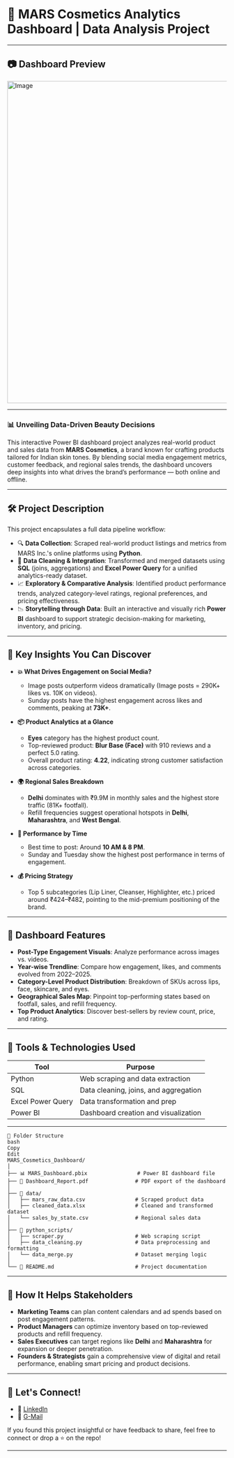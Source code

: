 # 💄 MARS Cosmetics Analytics Dashboard | Data Analysis Project
---

## 📷 Dashboard Preview

<img width="1310" height="738" alt="Image" src="https://github.com/user-attachments/assets/216aa481-a512-41e5-8969-2364f04b85dd" />

---


### 📊 Unveiling Data-Driven Beauty Decisions

This interactive Power BI dashboard project analyzes real-world product and sales data from **MARS Cosmetics**, a brand known for crafting products tailored for Indian skin tones. By blending social media engagement metrics, customer feedback, and regional sales trends, the dashboard uncovers deep insights into what drives the brand’s performance — both online and offline.

---

## 🛠️ Project Description

This project encapsulates a full data pipeline workflow:

* 🔍 **Data Collection**: Scraped real-world product listings and metrics from MARS Inc.'s online platforms using **Python**.
* 🧹 **Data Cleaning & Integration**: Transformed and merged datasets using **SQL** (joins, aggregations) and **Excel Power Query** for a unified analytics-ready dataset.
* 📈 **Exploratory & Comparative Analysis**: Identified product performance trends, analyzed category-level ratings, regional preferences, and pricing effectiveness.
* 📉 **Storytelling through Data**: Built an interactive and visually rich **Power BI** dashboard to support strategic decision-making for marketing, inventory, and pricing.

---

## 🔑 Key Insights You Can Discover

* **💥 What Drives Engagement on Social Media?**

  * Image posts outperform videos dramatically (Image posts = 290K+ likes vs. 10K on videos).
  * Sunday posts have the highest engagement across likes and comments, peaking at **73K+**.

* **📦 Product Analytics at a Glance**

  * **Eyes** category has the highest product count.
  * Top-reviewed product: **Blur Base (Face)** with 910 reviews and a perfect 5.0 rating.
  * Overall product rating: **4.22**, indicating strong customer satisfaction across categories.

* **🌍 Regional Sales Breakdown**

  * **Delhi** dominates with ₹9.9M in monthly sales and the highest store traffic (81K+ footfall).
  * Refill frequencies suggest operational hotspots in **Delhi**, **Maharashtra**, and **West Bengal**.

* **📅 Performance by Time**

  * Best time to post: Around **10 AM & 8 PM**.
  * Sunday and Tuesday show the highest post performance in terms of engagement.

* **💰 Pricing Strategy**

  * Top 5 subcategories (Lip Liner, Cleanser, Highlighter, etc.) priced around ₹424–₹482, pointing to the mid-premium positioning of the brand.

---

## 📌 Dashboard Features

* **Post-Type Engagement Visuals**: Analyze performance across images vs. videos.
* **Year-wise Trendline**: Compare how engagement, likes, and comments evolved from 2022–2025.
* **Category-Level Product Distribution**: Breakdown of SKUs across lips, face, skincare, and eyes.
* **Geographical Sales Map**: Pinpoint top-performing states based on footfall, sales, and refill frequency.
* **Top Product Analytics**: Discover best-sellers by review count, price, and rating.

---

## 🧠 Tools & Technologies Used

| Tool              | Purpose                               |
| ----------------- | ------------------------------------- |
| Python            | Web scraping and data extraction      |
| SQL               | Data cleaning, joins, and aggregation |
| Excel Power Query | Data transformation and prep          |
| Power BI          | Dashboard creation and visualization  |

---

```
📁 Folder Structure
bash
Copy
Edit
MARS_Cosmetics_Dashboard/
│
├── 📊 MARS_Dashboard.pbix                # Power BI dashboard file
├── 📄 Dashboard_Report.pdf               # PDF export of the dashboard
│
├── 📁 data/
│   ├── mars_raw_data.csv                # Scraped product data
│   ├── cleaned_data.xlsx                # Cleaned and transformed dataset
│   └── sales_by_state.csv               # Regional sales data
│
├── 📁 python_scripts/
│   ├── scraper.py                       # Web scraping script
│   ├── data_cleaning.py                 # Data preprocessing and formatting
│   └── data_merge.py                    # Dataset merging logic
│
└── 📄 README.md                          # Project documentation
```
---

## 🚀 How It Helps Stakeholders

* **Marketing Teams** can plan content calendars and ad spends based on post engagement patterns.
* **Product Managers** can optimize inventory based on top-reviewed products and refill frequency.
* **Sales Executives** can target regions like **Delhi** and **Maharashtra** for expansion or deeper penetration.
* **Founders & Strategists** gain a comprehensive view of digital and retail performance, enabling smart pricing and product decisions.

---


## 🙌 Let's Connect!
* 💼 [LinkedIn](https://www.linkedin.com/in/umang-sinha-2b1853241)
* 📧 [G-Mail](umang.2003@gmail.com)

If you found this project insightful or have feedback to share, feel free to connect or drop a ⭐️ on the repo!

---
